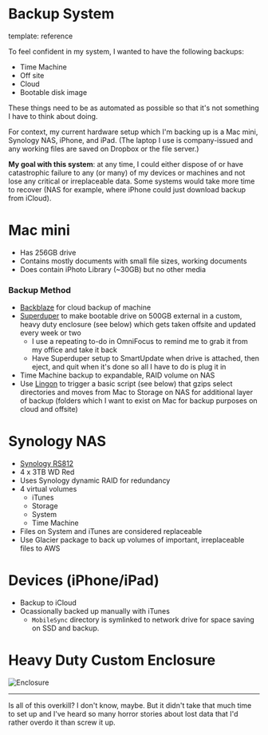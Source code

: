 Backup System
=============
template: reference

To feel confident in my system, I wanted to have the following backups:

* Time Machine
* Off site
* Cloud
* Bootable disk image

These things need to be as automated as possible so that it's not something I have to think about doing.

For context, my current hardware setup which I'm backing up is a Mac mini, Synology NAS, iPhone, and iPad. (The laptop I use is company-issued and any working files are saved on Dropbox or the file server.)

**My goal with this system**: at any time, I could either dispose of or have catastrophic failure to any (or many) of my devices or machines and not lose any critical or irreplaceable data. Some systems would take more time to recover (NAS for example, where iPhone could just download backup from iCloud).

Mac mini
========

* Has 256GB drive
* Contains mostly documents with small file sizes, working documents
* Does contain iPhoto Library (~30GB) but no other media

###  Backup Method ###

* [Backblaze](http://backblaze.com) for cloud backup of machine
* [Superduper](http://www.shirt-pocket.com/SuperDuper/SuperDuperDescription.html) to make bootable drive on 500GB external in a custom, heavy duty enclosure (see below) which gets taken offsite and updated every week or two
  * I use a repeating to-do in OmniFocus to remind me to grab it from my office and take it back
  * Have Superduper setup to SmartUpdate when drive is attached, then eject, and quit when it's done so all I have to do is plug it in
* Time Machine backup to expandable, RAID volume on NAS
* Use [Lingon](https://itunes.apple.com/us/app/lingon-3/id450201424?mt=12) to trigger a basic script (see below) that gzips select directories and moves from Mac to Storage on NAS for additional layer of backup (folders which I want to exist on Mac for backup purposes on cloud and offsite)

Synology NAS
============

* [Synology RS812](http://www.synology.com/products/product.php?product_name=RS812)
* 4 x 3TB WD Red
* Uses Synology dynamic RAID for redundancy
* 4 virtual volumes
  * iTunes
  * Storage
  * System
  * Time Machine
* Files on System and iTunes are considered replaceable
* Use Glacier package to back up volumes of important, irreplaceable files to AWS

Devices (iPhone/iPad)
=====================

* Backup to iCloud
* Ocassionally backed up manually with iTunes 
  * `MobileSync` directory is symlinked to network drive for space saving on SSD and backup.


Heavy Duty Custom Enclosure
===========================

![Enclosure](http://f.cl.ly/items/3I0g0R1B310e0J2s2y1x/image.jpg)


***

Is all of this overkill? I don't know, maybe. But it didn't take that much time to set up and I've heard so many horror stories about lost data that I'd rather overdo it than screw it up.



